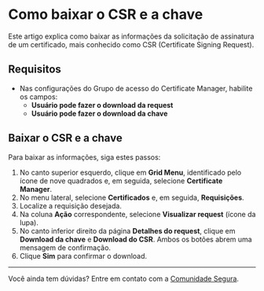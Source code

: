 # Como baixar o CSR e a chave

Este artigo explica como baixar as informações da solicitação de assinatura de um certificado, mais conhecido como CSR (Certificate Signing Request).

## Requisitos
* Nas configurações do Grupo de acesso do Certificate Manager, habilite os campos:
    * **Usuário pode fazer o download da request**
    * **Usuário pode fazer o download da chave**

## Baixar o CSR e a chave 
Para baixar as informações, siga estes passos:

1. No canto superior esquerdo, clique em **Grid Menu**, identificado pelo ícone de nove quadrados e, em seguida, selecione **Certificate Manager**.
2. No menu lateral, selecione **Certificados** e, em seguida, **Requisições**.
3. Localize a requisição desejada.
4. Na coluna **Ação** correspondente, selecione **Visualizar request** (ícone da lupa).
5. No canto inferior direito da página **Detalhes do request**, clique em **Download da chave** e **Download do CSR**. Ambos os botões abrem uma mensagem de confirmação. 
6. Clique **Sim** para confirmar o download.
***
Você ainda tem dúvidas? Entre em contato com a [Comunidade Segura](https://community.Segura.io/).